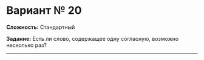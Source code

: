 # Вариант № 20
**Сложность:** Стандартный

**Задание:**  Есть ли слово, содержащее одну согласную, возможно несколько раз?

---